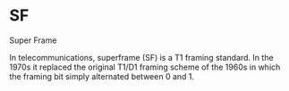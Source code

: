 # SF


Super Frame

In telecommunications, superframe (SF) is a T1 framing standard. In the
1970s it replaced the original T1/D1 framing scheme of the 1960s in
which the framing bit simply alternated between 0 and 1.

